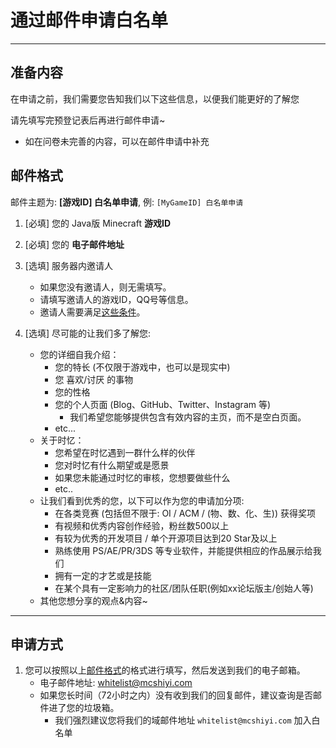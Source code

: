 # 通过邮件申请白名单

------

## 准备内容

在申请之前，我们需要您告知我们以下这些信息，以便我们能更好的了解您

请先填写完预登记表后再进行邮件申请~
- 如在问卷未完善的内容，可以在邮件申请中补充

## 邮件格式

邮件主题为:  **[游戏ID] 白名单申请**, 例: ```[MyGameID] 白名单申请```

1. [必填] 您的 Java版 Minecraft **游戏ID**

2. [必填] 您的 **电子邮件地址** 

3. [选填] 服务器内邀请人
    - 如果您没有邀请人，则无需填写。
    - 请填写邀请人的游戏ID，QQ号等信息。
    - 邀请人需要满足[这些条件](/zh-CN/join/application/inviters.md)。
    
4. [选填] 尽可能的让我们多了解您: 
    - 您的详细自我介绍：
        - 您的特长 (不仅限于游戏中，也可以是现实中)
        - 您 喜欢/讨厌 的事物
        - 您的性格
        - 您的个人页面 (Blog、GitHub、Twitter、Instagram 等)
            - 我们希望您能够提供包含有效内容的主页，而不是空白页面。
        - etc...
    - 关于时忆：
        - 您希望在时忆遇到一群什么样的伙伴
        - 您对时忆有什么期望或是愿景
        - 如果您未能通过时忆的审核，您想要做些什么
        - etc..
    - 让我们看到优秀的您，以下可以作为您的申请加分项:  
        - 在各类竞赛 (包括但不限于: OI / ACM / (物、数、化、生)) 获得奖项
        - 有视频和优秀内容创作经验，粉丝数500以上
        - 有较为优秀的开发项目 / 单个开源项目达到20 Star及以上
        - 熟练使用 PS/AE/PR/3DS 等专业软件，并能提供相应的作品展示给我们
        - 拥有一定的才艺或是技能
        - 在某个具有一定影响力的社区/团队任职(例如xx论坛版主/创始人等)
    - 其他您想分享的观点&内容~
-----

## 申请方式

1. 您可以按照以上[邮件格式](#邮件格式)的格式进行填写，然后发送到我们的电子邮箱。
     - 电子邮件地址: [whitelist@mcshiyi.com](mailto:whitelist@mcshiyi.com)
     - 如果您长时间（72小时之内）没有收到我们的回复邮件，建议查询是否邮件进了您的垃圾箱。
        - 我们强烈建议您将我们的域邮件地址 ``whitelist@mcshiyi.com`` 加入白名单
